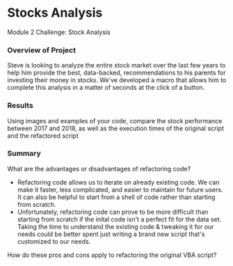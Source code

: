 # Stocks Analysis
Module 2 Challenge: Stock Analysis

### Overview of Project
Steve is looking to analyze the entire stock market over the last few years to help him provide the best, data-backed, recommendations to his parents for investing their money in stocks. We've developed a macro that allows him to complete this analysis in a matter of seconds at the click of a button.

### Results
Using images and examples of your code, compare the stock performance between 2017 and 2018, as well as the execution times of the original script and the refactored script


### Summary
What are the advantages or disadvantages of refactoring code?
- Refactoring code allows us to iterate on already existing code. We can make it faster, less complicated, and easier to maintain for future users. It can also be helpful to start from a shell of code rather than starting from scratch.
- Unfortunately, refactoring code can prove to be more difficult than starting from scratch if the inital code isn't a perfect fit for the data set. Taking the time to understand the existing code & tweaking it for our needs could be better spent just writing a brand new script that's customized to our needs.

How do these pros and cons apply to refactoring the original VBA script?
